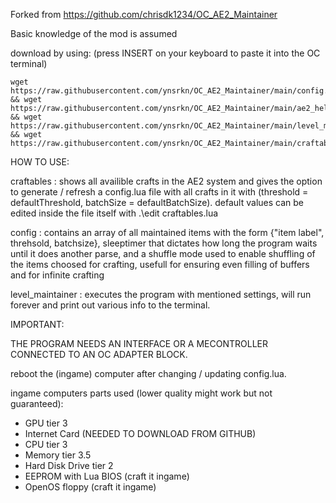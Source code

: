 Forked from https://github.com/chrisdk1234/OC_AE2_Maintainer

Basic knowledge of the mod is assumed

download by using: (press INSERT on your keyboard to paste it into the OC terminal)
```
wget https://raw.githubusercontent.com/ynsrkn/OC_AE2_Maintainer/main/config.lua && wget https://raw.githubusercontent.com/ynsrkn/OC_AE2_Maintainer/main/ae2_helpers.lua && wget https://raw.githubusercontent.com/ynsrkn/OC_AE2_Maintainer/main/level_maintainer.lua && wget https://raw.githubusercontent.com/ynsrkn/OC_AE2_Maintainer/main/craftables.lua
```

HOW TO USE:

craftables : shows all availible crafts in the AE2 system and gives the option to generate / refresh a config.lua file with all crafts in it with (threshold = defaultThreshold, batchSize = defaultBatchSize).
default values can be edited inside the file itself with .\edit craftables.lua

config : contains an array of all maintained items with the form {"item label", threhsold, batchsize}, sleeptimer that dictates how long the program waits until it does another parse, and a shuffle mode used to enable shuffling of the items choosed for crafting, usefull for ensuring even filling of buffers and for infinite crafting

level_maintainer : executes the program with mentioned settings, will run forever and print out various info to the terminal.

IMPORTANT:

THE PROGRAM NEEDS AN INTERFACE OR A MECONTROLLER CONNECTED TO AN OC ADAPTER BLOCK.

reboot the (ingame) computer after changing / updating config.lua.

ingame computers parts used (lower quality might work but not guaranteed):
- GPU tier 3
- Internet Card (NEEDED TO DOWNLOAD FROM GITHUB)
- CPU tier 3
- Memory tier 3.5
- Hard Disk Drive tier 2
- EEPROM with Lua BIOS (craft it ingame)
- OpenOS floppy (craft it ingame)

